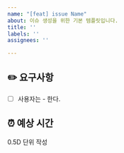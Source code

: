```yaml
---
name: "[feat] issue Name"
about: 이슈 생성을 위한 기본 템플릿입니다.
title: ''
labels: ''
assignees: ''

---
```


## ✏️ 요구사항
- [ ] 사용자는 - 한다.

## ⏰ 예상 시간
0.5D 단위 작성
